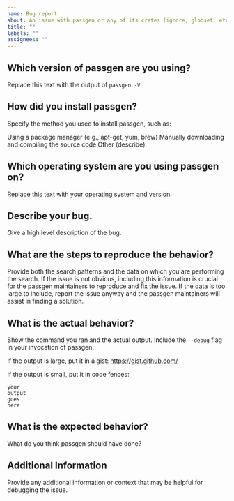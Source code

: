 ```yaml
---
name: Bug report
about: An issue with passgen or any of its crates (ignore, globset, etc.)
title: ""
labels: ""
assignees: ""
---
```


## Which version of passgen are you using?

Replace this text with the output of `passgen -V`.

## How did you install passgen?

Specify the method you used to install passgen, such as:

Using a package manager (e.g., apt-get, yum, brew)
Manually downloading and compiling the source code
Other (describe):

## Which operating system are you using passgen on?

Replace this text with your operating system and version.

## Describe your bug.

Give a high level description of the bug.

## What are the steps to reproduce the behavior?

Provide both the search patterns and the data on which you are performing the search. If the issue is not obvious, including this information is crucial for the passgen maintainers to reproduce and fix the issue. If the data is too large to include, report the issue anyway and the passgen maintainers will assist in finding a solution.

## What is the actual behavior?

Show the command you ran and the actual output. Include the `--debug` flag in
your invocation of passgen.

If the output is large, put it in a gist: https://gist.github.com/

If the output is small, put it in code fences:

```
your
output
goes
here
```

## What is the expected behavior?

What do you think passgen should have done?

## Additional Information

Provide any additional information or context that may be helpful for debugging the issue.
